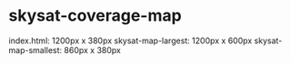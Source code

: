 # skysat-coverage-map

index.html: 1200px x 380px
skysat-map-largest: 1200px x 600px
skysat-map-smallest: 860px x 380px
